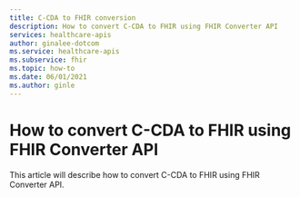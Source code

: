 ```yaml
---
title: C-CDA to FHIR conversion
description: How to convert C-CDA to FHIR using FHIR Converter API
services: healthcare-apis
author: ginalee-dotcom
ms.service: healthcare-apis
ms.subservice: fhir
ms.topic: how-to
ms.date: 06/01/2021
ms.author: ginle
---
```


# How to convert C-CDA to FHIR using FHIR Converter API

This article will describe how to convert C-CDA to FHIR using FHIR Converter API.